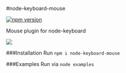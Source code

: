#node-keyboard-mouse

[![npm version](https://badge.fury.io/js/node-keyboard-mouse.svg)](https://badge.fury.io/js/node-keyboard-mouse) 

Mouse plugin for node-keyboard

![](https://media.giphy.com/media/x89OxwJoMl5GE/giphy.gif)

###Installation
Run `npm i node-keyboard-mouse`

###Examples
Run via `node examples`

